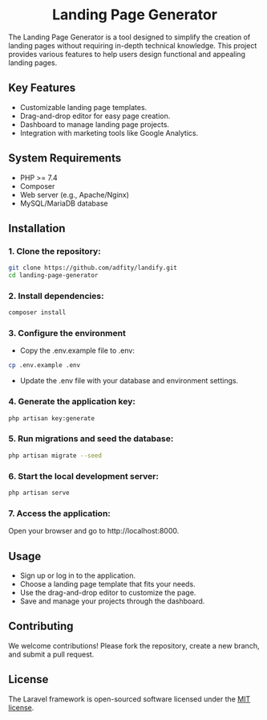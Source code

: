 ## <h1 align="center">Landing Page Generator</h1>
The Landing Page Generator is a tool designed to simplify the creation of landing pages without requiring in-depth technical knowledge. This project provides various features to help users design functional and appealing landing pages.

## Key Features

- Customizable landing page templates.
- Drag-and-drop editor for easy page creation.
- Dashboard to manage landing page projects.
- Integration with marketing tools like Google Analytics.

## System Requirements

- PHP >= 7.4
- Composer
- Web server (e.g., Apache/Nginx)
- MySQL/MariaDB database

## Installation

### 1. Clone the repository:
```bash
git clone https://github.com/adfity/landify.git 
cd landing-page-generator  
```

### 2. Install dependencies:
```bash
composer install
```

### 3. Configure the environment
- Copy the .env.example file to .env:
```bash
cp .env.example .env  
```
- Update the .env file with your database and environment settings.

### 4. Generate the application key:
```bash
php artisan key:generate
```

### 5. Run migrations and seed the database:
```bash
php artisan migrate --seed
```

### 6. Start the local development server:
```bash
php artisan serve
```

### 7. Access the application:
Open your browser and go to http://localhost:8000.

## Usage

- Sign up or log in to the application.
- Choose a landing page template that fits your needs.
- Use the drag-and-drop editor to customize the page.
- Save and manage your projects through the dashboard.

## Contributing
We welcome contributions! Please fork the repository, create a new branch, and submit a pull request.

## License

The Laravel framework is open-sourced software licensed under the [MIT license](https://opensource.org/licenses/MIT).
